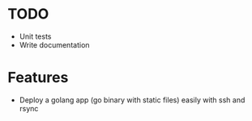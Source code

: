 # TODO

- Unit tests
- Write documentation

# Features

- Deploy a golang app (go binary with static files) easily with ssh and rsync